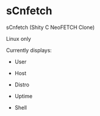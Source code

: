 # sCnfetch
sCnfetch (Shity C NeoFETCH Clone)

Linux only

Currently displays:

- User

- Host

- Distro

- Uptime

- Shell

